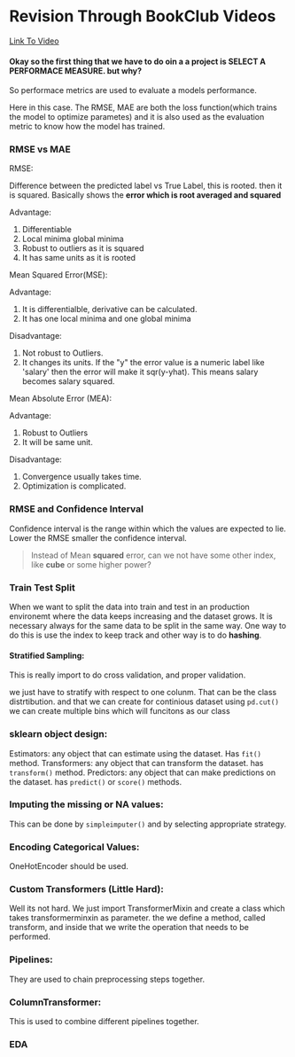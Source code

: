 # Revision Through BookClub Videos

[Link To Video](https://youtu.be/FipyCGhvOC4?list=PLheFoa5iXad7r2AhM3mwGr3t_GUGumQC2)


#### Okay so the first thing that we have to do oin a a project is SELECT A PERFORMACE MEASURE. but why?

So performace metrics are used to evaluate a models performance.

Here in this case. The RMSE, MAE are both the loss function(which trains the model to optimize parametes) and it is also used as the evaluation metric to know how the model has trained.


### RMSE vs MAE
RMSE:

Difference between the predicted label vs True Label, this is rooted. then it is squared. Basically shows the **error which is root averaged and squared**

Advantage:
1. Differentiable
2. Local minima global minima
3. Robust to outliers as it is squared
4. It has same units as it is rooted


Mean Squared Error(MSE):

Advantage:
1. It is differentialble, derivative can be calculated.
2. It has one local minima and one global minima

Disadvantage:
1. Not robust to Outliers.
2. It changes its units. If the "y" the error value is a numeric label like 'salary' then the error will make it sqr(y-yhat). This means salary becomes salary squared.

Mean Absolute Error (MEA):

Advantage:
1. Robust to Outliers
2. It will be same unit.

Disadvantage:
1. Convergence usually takes time.
2. Optimization is complicated.

### RMSE and Confidence Interval

Confidence interval is the range within which the values are expected to lie. Lower the RMSE smaller the confidence interval.

>Instead of Mean **squared** error, can we not have some other index, like **cube** or some higher power?

### Train Test Split

When we want to split the data into train and test in an production environemt where the data keeps increasing and the dataset grows. It is necessary always for the same data to be split in the same way. One way to do this is use the index to keep track and other way is to do **hashing**.

#### Stratified Sampling:
This is really import to do cross validation, and proper validation. 

we just have to stratify with respect to one colunm. That can be the class distrtibution. and that we can create for continious dataset using ```pd.cut()``` we can create multiple bins which will funcitons as our class

### sklearn object design:

Estimators: any object that can estimate using the dataset. Has ```fit()``` method.
Transformers: any object that can transform the dataset. has ```transform()``` method.
Predictors: any object that can make predictions on the dataset. has ```predict()``` or ```score()``` methods.

### Imputing the missing or NA values:
This can be done by ```simpleimputer()``` and by selecting appropriate strategy.

### Encoding Categorical Values:

OneHotEncoder should be used. 

### Custom Transformers (Little Hard):
Well its not hard. We just import TransformerMixin and create a class which takes transformerminxin as parameter. the we define a method, called transform, and inside that we write the operation that needs to be performed.

### Pipelines:

They are used to chain preprocessing steps together. 

### ColumnTransformer:
This is used to combine different pipelines together. 

### EDA


 



